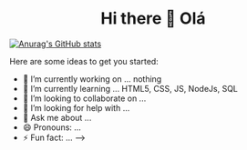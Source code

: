 <h1 align="center"> Hi there 👋 Olá </h1>

[![Anurag's GitHub stats](https://github-readme-stats.vercel.app/api?username=DanielNasc)](https://github.com/anuraghazra/github-readme-stats)


Here are some ideas to get you started:

- 🔭 I’m currently working on ... nothing
- 🌱 I’m currently learning ... HTML5, CSS, JS, NodeJs, SQL
- 👯 I’m looking to collaborate on ...
- 🤔 I’m looking for help with ...
- 💬 Ask me about ...
- 😄 Pronouns: ... 
- ⚡ Fun fact: ...
-->

